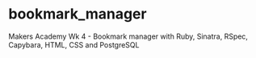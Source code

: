 # bookmark_manager
Makers Academy Wk 4 - Bookmark manager with Ruby, Sinatra, RSpec, Capybara, HTML, CSS and PostgreSQL
